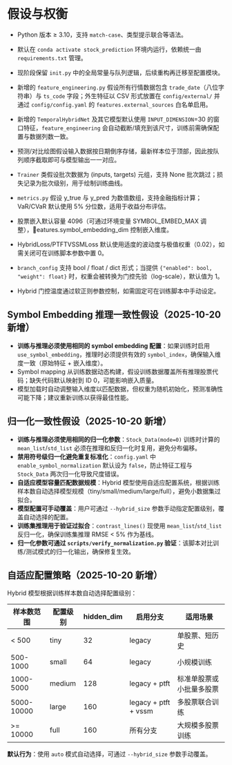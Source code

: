# 假设与权衡

- Python 版本 ≥ 3.10，支持 `match-case`、类型提示联合等语法。
- 默认在 `conda activate stock_prediction` 环境内运行，依赖统一由 `requirements.txt` 管理。
- 现阶段保留 `init.py` 中的全局常量与队列逻辑，后续重构再迁移至配置模块。
- 新增的 `feature_engineering.py` 假设所有行情数据包含 `trade_date`（八位字符串）与 `ts_code` 字段；外生特征以 CSV 形式放置在 `config/external/` 并通过 `config/config.yaml` 的 `features.external_sources` 白名单启用。
- 新增的 `TemporalHybridNet` 及其它模型默认使用 `INPUT_DIMENSION`=30 的窗口特征，`feature_engineering` 会自动截断/填充到该尺寸，训练前需确保配置与数据列数一致。
- 预测/对比绘图假设输入数据按日期倒序存储，最新样本位于顶部，因此按队列顺序截取即可与模型输出一一对应。
- `Trainer` 类假设批次数据为 (inputs, targets) 元组，支持 None 批次跳过；损失记录为批次级别，用于绘制训练曲线。
- `metrics.py` 假设 y_true 与 y_pred 为数值数组，支持金融指标计算；VaR/CVaR 默认使用 5% 分位数，适用于收益分布评估。

- 股票嵌入默认容量 4096（可通过环境变量 SYMBOL_EMBED_MAX 调整），eatures.symbol_embedding_dim 控制嵌入维度。

- HybridLoss/PTFTVSSMLoss 默认使用适度的波动度与极值权重（0.02），如需关闭可在训练脚本参数中置 0。

- `branch_config` 支持 bool / float / dict 形式；当提供 `{"enabled": bool, "weight": float}` 时，权重会被转换为门控先验（log-scale），默认值为 1。
- Hybrid 门控温度通过软正则参数控制，如需固定可在训练脚本中手动设定。

## Symbol Embedding 推理一致性假设（2025-10-20 新增）

- **训练与推理必须使用相同的 symbol embedding 配置**：如果训练时启用 `use_symbol_embedding`，推理时必须提供有效的 `symbol_index`，确保输入维度一致（原始特征 + 嵌入维度）。
- Symbol mapping 从训练数据动态构建，假设训练数据覆盖所有推理股票代码；缺失代码默认映射到 ID 0，可能影响嵌入质量。
- 模型加载时自动调整输入维度以匹配数据，但权重为随机初始化，预测准确性可能下降；建议重新训练以获得最佳性能。

## 归一化一致性假设（2025-10-20 新增）

- **训练与推理必须使用相同的归一化参数**：`Stock_Data(mode=0)` 训练时计算的 `mean_list`/`std_list` 必须在推理和反归一化时复用，避免分布偏移。
- **禁用符号级归一化避免重复标准化**：`config.yaml` 中 `enable_symbol_normalization` 默认设为 `false`，防止特征工程与 `Stock_Data` 两次归一化导致尺度错误。
- **自适应模型容量匹配数据规模**：Hybrid 模型使用自适应配置系统，根据训练样本数自动选择模型规模（tiny/small/medium/large/full），避免小数据集过拟合。
- **模型配置可手动覆盖**：用户可通过 `--hybrid_size` 参数手动指定配置级别，覆盖自动选择的配置。
- **训练集推理用于验证过拟合**：`contrast_lines()` 现使用 `mean_list`/`std_list` 反归一化，确保训练集推理 RMSE < 5% 作为基线。
- **归一化参数可通过 `scripts/verify_normalization.py` 验证**：该脚本对比训练/测试模式的归一化输出，确保修复生效。

## 自适应配置策略（2025-10-20 新增）

Hybrid 模型根据训练样本数自动选择配置级别：

| 样本数范围 | 配置级别 | hidden_dim | 启用分支 | 适用场景 |
|-----------|---------|-----------|---------|---------|
| < 500 | tiny | 32 | legacy | 单股票、短历史 |
| 500-1000 | small | 64 | legacy | 小规模训练 |
| 1000-5000 | medium | 128 | legacy + ptft | 标准单股票或小批量多股票 |
| 5000-10000 | large | 160 | legacy + ptft + vssm | 多股票联合训练 |
| >= 10000 | full | 160 | 所有分支 | 大规模多股票训练 |

**默认行为**：使用 `auto` 模式自动选择，可通过 `--hybrid_size` 参数手动覆盖。

